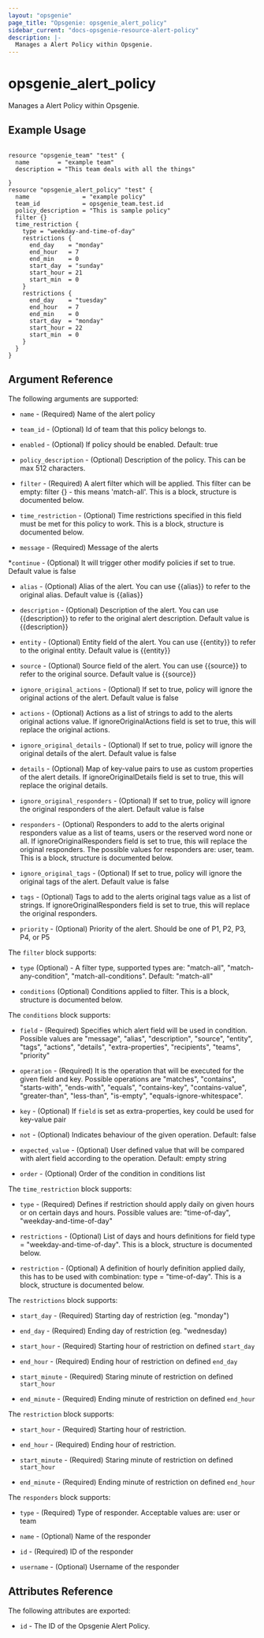 ```yaml
---
layout: "opsgenie"
page_title: "Opsgenie: opsgenie_alert_policy"
sidebar_current: "docs-opsgenie-resource-alert-policy"
description: |-
  Manages a Alert Policy within Opsgenie.
---
```


# opsgenie\_alert\_policy

Manages a Alert Policy within Opsgenie.

## Example Usage

```hcl

resource "opsgenie_team" "test" {
  name        = "example team"
  description = "This team deals with all the things"

}
resource "opsgenie_alert_policy" "test" {
  name               = "example policy"
  team_id            = opsgenie_team.test.id
  policy_description = "This is sample policy"
  filter {}
  time_restriction {
    type = "weekday-and-time-of-day"
    restrictions {
      end_day    = "monday"
      end_hour   = 7
      end_min    = 0
      start_day  = "sunday"
      start_hour = 21
      start_min  = 0
    }
    restrictions {
      end_day    = "tuesday"
      end_hour   = 7
      end_min    = 0
      start_day  = "monday"
      start_hour = 22
      start_min  = 0
    }
  }
}
```

## Argument Reference

The following arguments are supported:

* `name` - (Required) Name of the alert policy

* `team_id` - (Optional) Id of team that this policy belongs to.

* `enabled` - (Optional) If policy should be enabled. Default: true

* `policy_description` - (Optional) Description of the policy. This can be max 512 characters.

* `filter` - (Required) A alert filter which will be applied. This filter can be empty: filter {} - this means 'match-all'. This is a block, structure is documented below.

* `time_restriction` - (Optional) Time restrictions specified in this field must be met for this policy to work. This is a block, structure is documented below.

* `message` - (Required) Message of the alerts

*`continue` - (Optional) It will trigger other modify policies if set to true. Default value is false

* `alias` - (Optional) Alias of the alert. You can use {{alias}} to refer to the original alias. Default value is {{alias}}

* `description` - (Optional) Description of the alert. You can use {{description}} to refer to the original alert description. Default value is {{description}}

* `entity` - (Optional) Entity field of the alert. You can use {{entity}} to refer to the original entity. Default value is {{entity}}

* `source` - (Optional) Source field of the alert. You can use {{source}} to refer to the original source. Default value is {{source}}

* `ignore_original_actions` - (Optional) If set to true, policy will ignore the original actions of the alert. Default value is false

* `actions` - (Optional) Actions as a list of strings to add to the alerts original actions value. If ignoreOriginalActions field is set to true, this will replace the original actions.

* `ignore_original_details` - (Optional) If set to true, policy will ignore the original details of the alert. Default value is false

* `details` - (Optional) Map of key-value pairs to use as custom properties of the alert details. If ignoreOriginalDetails field is set to true, this will replace the original details.

* `ignore_original_responders` - (Optional) If set to true, policy will ignore the original responders of the alert. Default value is false

* `responders` - (Optional) Responders to add to the alerts original responders value as a list of teams, users or the reserved word none or all. If ignoreOriginalResponders field is set to true, this will replace the original responders. The possible values for responders are: user, team. This is a block, structure is documented below.

* `ignore_original_tags` - (Optional) If set to true, policy will ignore the original tags of the alert. Default value is false

* `tags` - (Optional) Tags to add to the alerts original tags value as a list of strings. If ignoreOriginalResponders field is set to true, this will replace the original responders.

* `priority` - (Optional) Priority of the alert. Should be one of P1, P2, P3, P4, or P5



The `filter` block supports:

* `type` (Optional) - A filter type, supported types are: "match-all", "match-any-condition", "match-all-conditions". Default: "match-all"

* `conditions` (Optional) Conditions applied to filter. This is a block, structure is documented below.

The `conditions` block supports:

* `field` - (Required) Specifies which alert field will be used in condition. Possible values are "message", "alias", "description", "source", "entity", "tags", "actions", "details", "extra-properties", "recipients", "teams", "priority"

* `operation` - (Required) It is the operation that will be executed for the given field and key. Possible operations are "matches", "contains", "starts-with", "ends-with", "equals", "contains-key", "contains-value", "greater-than", "less-than", "is-empty", "equals-ignore-whitespace".

* `key` - (Optional) If `field` is set as extra-properties, key could be used for key-value pair

* `not` - (Optional) Indicates behaviour of the given operation. Default: false

* `expected_value` - (Optional) User defined value that will be compared with alert field according to the operation. Default: empty string

* `order` - (Optional) Order of the condition in conditions list

The `time_restriction` block supports:

* `type` - (Required) Defines if restriction should apply daily on given hours or on certain days and hours. Possible values are: "time-of-day", "weekday-and-time-of-day"

* `restrictions` - (Optional) List of days and hours definitions for field type = "weekday-and-time-of-day". This is a block, structure is documented below.

* `restriction` - (Optional) A definition of hourly definition applied daily, this has to be used with combination: type = "time-of-day". This is a block, structure is documented below.

The `restrictions` block supports:

* `start_day` - (Required) Starting day of restriction (eg. "monday")

* `end_day` - (Required) Ending day of restriction (eg. "wednesday)

* `start_hour` - (Required) Starting hour of restriction on defined `start_day`

* `end_hour` - (Required) Ending hour of restriction on defined `end_day`

* `start_minute` - (Required) Staring minute of restriction on defined `start_hour`

* `end_minute` - (Required) Ending minute of restriction on defined `end_hour`

The `restriction` block supports:

* `start_hour` - (Required) Starting hour of restriction.

* `end_hour` - (Required) Ending hour of restriction.

* `start_minute` - (Required) Staring minute of restriction on defined `start_hour`

* `end_minute` - (Required) Ending minute of restriction on defined `end_hour`

The `responders` block supports:

* `type` - (Required) Type of responder. Acceptable values are: user or team

* `name` - (Optional) Name of the responder

* `id` - (Required) ID of the responder

* `username` - (Optional) Username of the responder

## Attributes Reference

The following attributes are exported:

* `id` - The ID of the Opsgenie Alert Policy.

